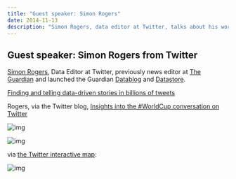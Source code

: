 ```yaml
---
title: "Guest speaker: Simon Rogers"
date: 2014-11-13
description: "Simon Rogers, data editor at Twitter, talks about his work, how Twitter reflects how communities talk to each other, and the general role of data journalism."
---
```





## Guest speaker: Simon Rogers from Twitter

[Simon Rogers](http://simonrogers.net/), Data Editor at Twitter, previously news editor at [The Guardian](http://www.theguardian.com/profile/simonrogers) and launched the Guardian [Datablog](http://www.guardian.co.uk/datablog) and [Datastore](http://www.guardian.co.uk/data).

[Finding and telling data-driven stories in billions of tweets](http://radar.oreilly.com/2013/04/finding-and-telling-data-driven-stories-in-billions-of-tweets.html) 


Rogers, via the Twitter blog, [Insights into the #WorldCup conversation on Twitter](https://blog.twitter.com/2014/insights-into-the-worldcup-conversation-on-twitter)

![img](https://g.twimg.com/blog/blog/image/wcTOTAL_Total_Tweets.png)

![img](https://g.twimg.com/blog/blog/image/wctotalplayers_Most_mentions.png)

via [the Twitter interactive map](http://bl.ocks.org/anonymous/raw/0c64880b3a791dffb6e4/):

![img](https://g.twimg.com/blog/blog/image/Screen_Shot_2014-07-14_at_10.22.50.png)




